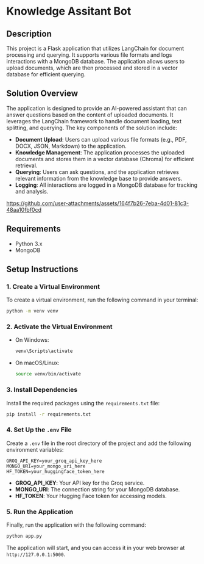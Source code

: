 # Knowledge Assitant Bot

## Description
This project is a Flask application that utilizes LangChain for document processing and querying. It supports various file formats and logs interactions with a MongoDB database. The application allows users to upload documents, which are then processed and stored in a vector database for efficient querying.

## Solution Overview
The application is designed to provide an AI-powered assistant that can answer questions based on the content of uploaded documents. It leverages the LangChain framework to handle document loading, text splitting, and querying. The key components of the solution include:

- **Document Upload**: Users can upload various file formats (e.g., PDF, DOCX, JSON, Markdown) to the application.
- **Knowledge Management**: The application processes the uploaded documents and stores them in a vector database (Chroma) for efficient retrieval.
- **Querying**: Users can ask questions, and the application retrieves relevant information from the knowledge base to provide answers.
- **Logging**: All interactions are logged in a MongoDB database for tracking and analysis.

  

https://github.com/user-attachments/assets/164f7b26-7eba-4d01-81c3-48aa10fbf0cd


## Requirements
- Python 3.x
- MongoDB

## Setup Instructions

### 1. Create a Virtual Environment
To create a virtual environment, run the following command in your terminal:
```bash
python -m venv venv
```
### 2. Activate the Virtual Environment
- On Windows:
  ```bash
  venv\Scripts\activate
  ```
- On macOS/Linux:
  ```bash
  source venv/bin/activate
  ```

### 3. Install Dependencies
Install the required packages using the `requirements.txt` file:
```bash
pip install -r requirements.txt
```

### 4. Set Up the `.env` File
Create a `.env` file in the root directory of the project and add the following environment variables:

```plaintext
GROQ_API_KEY=your_groq_api_key_here
MONGO_URI=your_mongo_uri_here
HF_TOKEN=your_huggingface_token_here
```

- **GROQ_API_KEY**: Your API key for the Groq service.
- **MONGO_URI**: The connection string for your MongoDB database.
- **HF_TOKEN**: Your Hugging Face token for accessing models.

### 5. Run the Application
Finally, run the application with the following command:

```bash
python app.py
```

The application will start, and you can access it in your web browser at `http://127.0.0.1:5000`.



